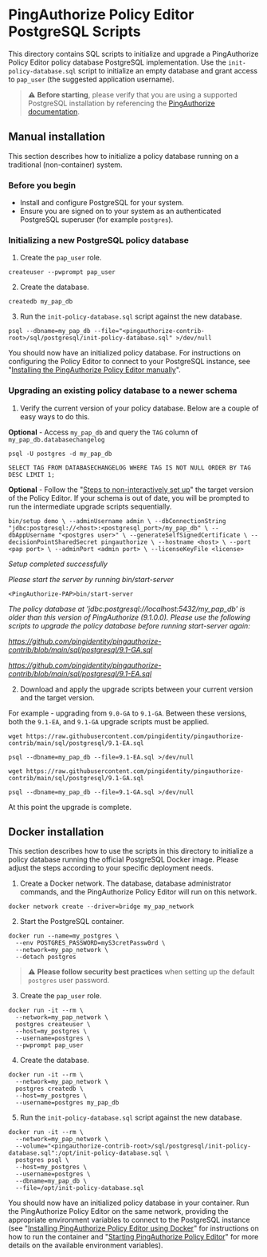 # PingAuthorize Policy Editor PostgreSQL Scripts
This directory contains SQL scripts to initialize and upgrade a PingAuthorize Policy Editor policy
database PostgreSQL implementation. Use the `init-policy-database.sql` script to initialize an empty database
and grant access to `pap_user` (the suggested application username).
> :warning: **Before starting**, please verify that you are using a supported PostgreSQL installation by referencing
the [PingAuthorize documentation](https://docs.pingidentity.com/csh?Product=paz-latest&Page=home).
## Manual installation
This section describes how to initialize a policy database running on a traditional (non-container) system.

### Before you begin
* Install and configure PostgreSQL for your system.
* Ensure you are signed on to your system as an authenticated PostgreSQL superuser (for example `postgres`).

### Initializing a new PostgreSQL policy database
1. Create the `pap_user` role.
```
createuser --pwprompt pap_user
```
2. Create the database.
```
createdb my_pap_db
```
3. Run the `init-policy-database.sql` script against the new database.
```
psql --dbname=my_pap_db --file="<pingauthorize-contrib-root>/sql/postgresql/init-policy-database.sql" >/dev/null
```
You should now have an initialized policy database. For instructions on configuring the Policy Editor to connect to
your PostgreSQL instance, see "[Installing the PingAuthorize Policy Editor manually](https://docs.pingidentity.com/csh?Product=paz-latest&context=paz_install_pe_noninteractive)".

### Upgrading an existing policy database to a newer schema
1. Verify the current version of your policy database. Below are a couple of easy ways to do this.

**Optional** - Access `my_pap_db` and query the `TAG` column of `my_pap_db.databasechangelog`

`psql -U postgres -d my_pap_db`

`SELECT TAG FROM DATABASECHANGELOG WHERE TAG IS NOT NULL ORDER BY TAG DESC LIMIT 1;`

**Optional** - Follow the "[Steps to non-interactively set up](https://docs.pingidentity.com/bundle/pingauthorize-91/page/hnc1585320115289.html#hnc1585320115289)"
   the target version of the Policy Editor. If your schema is out of date, you will be prompted to run the intermediate upgrade scripts sequentially.

`bin/setup demo \
  --adminUsername admin \
  --dbConnectionString "jdbc:postgresql://<host>:<postgresql_port>/my_pap_db" \
  --dbAppUsername "<postgres user>" \
  --generateSelfSignedCertificate \
  --decisionPointSharedSecret pingauthorize \
  --hostname <host> \
  --port <pap port> \
  --adminPort <admin port> \
  --licenseKeyFile <license>`

_Setup completed successfully_

_Please start the server by running bin/start-server_

`<PingAuthorize-PAP>bin/start-server`

_The policy database at 'jdbc:postgresql://localhost:5432/my_pap_db' is older than this version of PingAuthorize (9.1.0.0). Please use the following scripts to upgrade the policy database before running start-server again:_

_https://github.com/pingidentity/pingauthorize-contrib/blob/main/sql/postgresql/9.1-GA.sql_

_https://github.com/pingidentity/pingauthorize-contrib/blob/main/sql/postgresql/9.1-EA.sql_

2. Download and apply the upgrade scripts between your current version and the target version.

For example - upgrading from `9.0-GA` to `9.1-GA`. Between these versions, both the `9.1-EA`, and `9.1-GA` upgrade scripts must be applied.

`wget https://raw.githubusercontent.com/pingidentity/pingauthorize-contrib/main/sql/postgresql/9.1-EA.sql`

`psql --dbname=my_pap_db --file=9.1-EA.sql >/dev/null`

`wget https://raw.githubusercontent.com/pingidentity/pingauthorize-contrib/main/sql/postgresql/9.1-GA.sql`

`psql --dbname=my_pap_db --file=9.1-GA.sql >/dev/null`

At this point the upgrade is complete.

## Docker installation
This section describes how to use the scripts in this directory to initialize a policy database running the official
PostgreSQL Docker image. Please adjust the steps according to your specific deployment needs.
1. Create a Docker network. The database, database administrator commands, and the PingAuthorize Policy Editor will
run on this network.
```
docker network create --driver=bridge my_pap_network
```
2. Start the PostgreSQL container.
```
docker run --name=my_postgres \
  --env POSTGRES_PASSWORD=myS3cretPassw0rd \
  --network=my_pap_network \
  --detach postgres
```
> :warning: **Please follow security best practices** when setting up the default `postgres` user password.
3. Create the `pap_user` role.
```
docker run -it --rm \
  --network=my_pap_network \
  postgres createuser \
  --host=my_postgres \
  --username=postgres \
  --pwprompt pap_user
```
4. Create the database.
```
docker run -it --rm \
  --network=my_pap_network \
  postgres createdb \
  --host=my_postgres \
  --username=postgres my_pap_db
```
5. Run the `init-policy-database.sql` script against the new database.
```
docker run -it --rm \
  --network=my_pap_network \
  --volume="<pingauthorize-contrib-root>/sql/postgresql/init-policy-database.sql":/opt/init-policy-database.sql \
  postgres psql \
  --host=my_postgres \
  --username=postgres \
  --dbname=my_pap_db \
  --file=/opt/init-policy-database.sql
```
You should now have an initialized policy database in your container. Run the PingAuthorize Policy Editor on the
same network, providing the appropriate environment variables to connect to the PostgreSQL instance 
(see "[Installing PingAuthorize Policy Editor using Docker](https://docs.pingidentity.com/csh?Product=paz-latest&context=paz_install_pe_docker)"
for instructions on how to run the container and "[Starting PingAuthorize Policy Editor](https://docs.pingidentity.com/csh?Product=paz-latest&context=paz_start_pe)"
for more details on the available environment variables).
